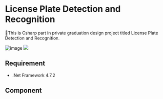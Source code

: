 # License Plate Detection and Recognition
🌊This is Csharp part in private graduation design project titled License Plate Detection and Recognition.  

![image](https://img.shields.io/badge/language-C%23-red.svg)
[![](https://img.shields.io/github/license/mashape/apistatus.svg?maxAge=2592000)](https://github.com/LANCEREN/Graduation-Design_CSharp/blob/master/LICENSE)


## Requirement
- .Net Framework 4.7.2

## Component
